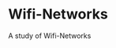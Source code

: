 # Wifi-Networks
       
A study of Wifi-Networks      

                   


                                 



   
   
    
          
  
  
           









